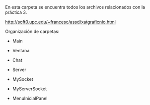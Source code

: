 En esta carpeta se encuentra todos los archivos relacionados con la práctica 3.

http://soft0.upc.edu/~francesc/assd/xatgraficnio.html

Organización de carpetas: 

- Main

- Ventana

- Chat

- Server

- MySocket

- MyServerSocket

- MenuInicialPanel
